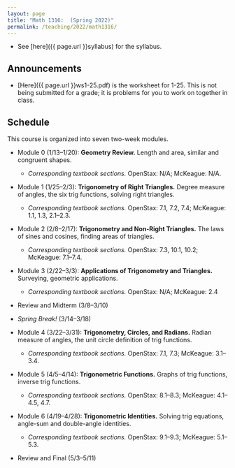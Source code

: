 ```yaml
---
layout: page
title: "Math 1316:  (Spring 2022)"
permalink: /teaching/2022/math1316/
---
```


* See [here]({{ page.url }}syllabus) for the syllabus.



Announcements
-------------

* [Here]({{ page.url }}ws1-25.pdf) is the worksheet for 1-25. This is not being submitted for a grade; it is problems for you to work on together in class.



Schedule
--------

This course is organized into seven two-week modules. 

* Module 0 (1/13–1/20): **Geometry Review.** Length and area, similar and congruent shapes. 

    * *Corresponding textbook sections.* OpenStax: N/A; McKeague: N/A.

* Module 1 (1/25–2/3): **Trigonometry of Right Triangles.** Degree measure of angles, the six trig functions, solving right triangles.

    * *Corresponding textbook sections.* OpenStax: 7.1, 7.2, 7.4; McKeague: 1.1, 1.3, 2.1–2.3.

* Module 2 (2/8–2/17): **Trigonometry and Non-Right Triangles.** The laws of sines and cosines, finding areas of triangles.

    * *Corresponding textbook sections.* OpenStax: 7.3, 10.1, 10.2; McKeague: 7.1–7.4.

* Module 3 (2/22–3/3): **Applications of Trigonometry and Triangles.** Surveying, geometric applications.

    * *Corresponding textbook sections.* OpenStax: N/A; McKeague: 2.4

* Review and Midterm (3/8–3/10)

* *Spring Break!* (3/14–3/18)

* Module 4 (3/22–3/31): **Trigonometry, Circles, and Radians.** Radian measure of angles, the unit circle definition of trig functions.

    * *Corresponding textbook sections.* OpenStax: 7.1, 7.3; McKeague: 3.1–3.4.

* Module 5 (4/5–4/14): **Trigonometric Functions.** Graphs of trig functions, inverse trig functions.

    * *Corresponding textbook sections.* OpenStax: 8.1–8.3; McKeague: 4.1–4.5, 4.7.

* Module 6 (4/19–4/28): **Trigonometric Identities.** Solving trig equations, angle-sum and double-angle identities.

    * *Corresponding textbook sections.* OpenStax: 9.1–9.3; McKeague: 5.1–5.3.

* Review and Final (5/3–5/11)
